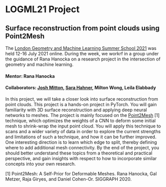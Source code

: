 # LOGML21 Project 
## Surface reconstruction from point clouds using Point2Mesh

The [London Geometry and Machine Learning Summer School 2021](https://www.logml.ai/) was held 12-16 July 2021 online. During the week, we workrf in a group under the guidance of Rana Hanocka on a research project in the intersection of geometry and machine learning.

#### Mentor: Rana Hanocka

#### Collaborators: [Josh Mitton](https://github.com/JoshuaMitton), [Sara Hahner](https://github.com/sahahner), Milton Wong, Leila Elabbady

In this project, we will take a closer look into surface reconstruction from point clouds. This project is a hands-on project in PyTorch. You will gain familiarity with 3D surface reconstruction and applying deep neural networks to meshes. The project is mainly focused on the [Point2Mesh](https://github.com/ranahanocka/point2mesh) [1] technique, which optimizes the weights of a CNN to deform some initial mesh to shrink-wrap the input point cloud. You will apply this technique to scans and a wider variety of data in order to explore the current strengths and limitations of such a technique, and how it can be further improved. One interesting direction is to learn which edge to split, thereby defining where to add additional mesh connectivity. By the end of the project, you should better understand these topics from a theoretical and practical perspective, and gain insights with respect to how to incorporate similar concepts into your own research.

[1] Point2Mesh: A Self-Prior for Deformable Meshes. Rana Hanocka, Gal Metzer, Raja Giryes, and Daniel Cohen-Or. SIGGRAPH 2020.
